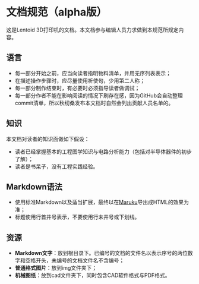 # 文档规范（alpha版）

这是Lentoid 3D打印机的文档。本文档参与编辑人员力求做到本规范所规定内容。

## 语言

* 每一部分开始之前，应当向读者指明物料清单，并用无序列表表示；
* 在描述操作步骤时，应尽量使用祈使句，少用第二人称；
* 每一部分制作结束时，有必要时必须指导读者做调试；
* 每一部分作者不能在影响阅读的情况下刷存在感，因为GitHub会自动整理commit清单，所以秋纫桑发布本文档时自然会列出贡献人员名单的。

## 知识

本文档对读者的知识面做如下假设：

* 读者已经掌握基本的工程图学知识与电路分析能力（包括对半导体器件的初步了解）；
* 读者是书呆子，没有工程实践经验。

## Markdown语法

* 使用标准Markdown以及适当扩展，最终以在[Maruku](http://maruku.rubyforge.org/index.html)导出成HTML的效果为准；
* 标题使用行首井号表示，不要使用行末井号或下划线。

## 资源

* **Markdown文字**：放到根目录下。已编号的文档的文件名以表示序号的两位数字和空格开头，未编号的文档文件名不含编号；
* **普通格式图片**：放到img文件夹下；
* **机械图纸**：放到cad文件夹下，同时包含CAD软件格式与PDF格式。